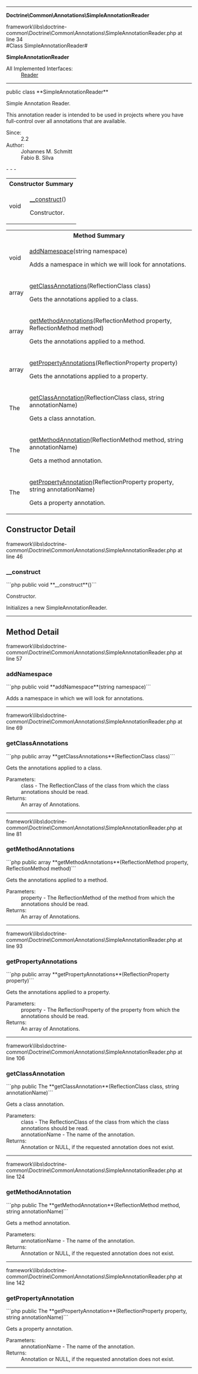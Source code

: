 - - -

**Doctrine\Common\Annotations\SimpleAnnotationReader**
<div class="location">framework\libs\doctrine-common\Doctrine\Common\Annotations\SimpleAnnotationReader.php at line 34</div>
#Class SimpleAnnotationReader#

**SimpleAnnotationReader**


<dl>
<dt>All Implemented Interfaces:</dt>
<dd><a href="https://github.com/JeyDotC/Hirudo-docs/blob/master/doctrine/common/annotations/reader.html">Reader</a> </dd>
</dl>

- - -

<p class="signature">public  class **SimpleAnnotationReader**</p>

<div class="comment" id="overview_description"><p>Simple Annotation Reader.</p><p>This annotation reader is intended to be used in projects where you have
full-control over all annotations that are available.</p></div>

<dl>
<dt>Since:</dt>
<dd>2.2</dd>
<dt>Author:</dt>
<dd>Johannes M. Schmitt <schmittjoh@gmail.com></dd>
<dd>Fabio B. Silva <fabio.bat.silva@gmail.com></dd>
</dl>
- - -

<table id="summary_constructor">
<tr><th colspan="2">Constructor Summary</th></tr>
<tr>
<td class="type"> void</td>
<td class="description"><p class="name"><a href="#__construct">__construct</a>()</p><p class="description">Constructor.
</p></td>
</tr>
</table>

<table id="summary_method">
<tr><th colspan="2">Method Summary</th></tr>
<tr>
<td class="type"> void</td>
<td class="description"><p class="name"><a href="#addNamespace">addNamespace</a>(string namespace)</p><p class="description">Adds a namespace in which we will look for annotations.</p></td>
</tr>
<tr>
<td class="type"> array</td>
<td class="description"><p class="name"><a href="#getClassAnnotations">getClassAnnotations</a>(ReflectionClass class)</p><p class="description">Gets the annotations applied to a class.</p></td>
</tr>
<tr>
<td class="type"> array</td>
<td class="description"><p class="name"><a href="#getMethodAnnotations">getMethodAnnotations</a>(ReflectionMethod property, ReflectionMethod method)</p><p class="description">Gets the annotations applied to a method.</p></td>
</tr>
<tr>
<td class="type"> array</td>
<td class="description"><p class="name"><a href="#getPropertyAnnotations">getPropertyAnnotations</a>(ReflectionProperty property)</p><p class="description">Gets the annotations applied to a property.</p></td>
</tr>
<tr>
<td class="type"> The</td>
<td class="description"><p class="name"><a href="#getClassAnnotation">getClassAnnotation</a>(ReflectionClass class, string annotationName)</p><p class="description">Gets a class annotation.</p></td>
</tr>
<tr>
<td class="type"> The</td>
<td class="description"><p class="name"><a href="#getMethodAnnotation">getMethodAnnotation</a>(ReflectionMethod method, string annotationName)</p><p class="description">Gets a method annotation.</p></td>
</tr>
<tr>
<td class="type"> The</td>
<td class="description"><p class="name"><a href="#getPropertyAnnotation">getPropertyAnnotation</a>(ReflectionProperty property, string annotationName)</p><p class="description">Gets a property annotation.</p></td>
</tr>
</table>

<h2 id="detail_method">Constructor Detail</h2>
<div class="location">framework\libs\doctrine-common\Doctrine\Common\Annotations\SimpleAnnotationReader.php at line 46</div>
<h3 id="__construct()">__construct</h3>
```php
public  void **__construct**()```
<div class="details">
<p>Constructor.</p><p>Initializes a new SimpleAnnotationReader.</p></div>

- - -

<h2 id="detail_method">Method Detail</h2>
<div class="location">framework\libs\doctrine-common\Doctrine\Common\Annotations\SimpleAnnotationReader.php at line 57</div>
<h3 id="addNamespace()">addNamespace</h3>
```php
public  void **addNamespace**(string namespace)```
<div class="details">
<p>Adds a namespace in which we will look for annotations.</p></div>

- - -

<div class="location">framework\libs\doctrine-common\Doctrine\Common\Annotations\SimpleAnnotationReader.php at line 69</div>
<h3 id="getClassAnnotations()">getClassAnnotations</h3>
```php
public  array **getClassAnnotations**(ReflectionClass class)```
<div class="details">
<p>Gets the annotations applied to a class.</p><dl>
<dt>Parameters:</dt>
<dd>class - The ReflectionClass of the class from which the class annotations should be read.</dd>
<dt>Returns:</dt>
<dd>An array of Annotations.</dd>
</dl>
</div>

- - -

<div class="location">framework\libs\doctrine-common\Doctrine\Common\Annotations\SimpleAnnotationReader.php at line 81</div>
<h3 id="getMethodAnnotations()">getMethodAnnotations</h3>
```php
public  array **getMethodAnnotations**(ReflectionMethod property, ReflectionMethod method)```
<div class="details">
<p>Gets the annotations applied to a method.</p><dl>
<dt>Parameters:</dt>
<dd>property - The ReflectionMethod of the method from which the annotations should be read.</dd>
<dt>Returns:</dt>
<dd>An array of Annotations.</dd>
</dl>
</div>

- - -

<div class="location">framework\libs\doctrine-common\Doctrine\Common\Annotations\SimpleAnnotationReader.php at line 93</div>
<h3 id="getPropertyAnnotations()">getPropertyAnnotations</h3>
```php
public  array **getPropertyAnnotations**(ReflectionProperty property)```
<div class="details">
<p>Gets the annotations applied to a property.</p><dl>
<dt>Parameters:</dt>
<dd>property - The ReflectionProperty of the property from which the annotations should be read.</dd>
<dt>Returns:</dt>
<dd>An array of Annotations.</dd>
</dl>
</div>

- - -

<div class="location">framework\libs\doctrine-common\Doctrine\Common\Annotations\SimpleAnnotationReader.php at line 106</div>
<h3 id="getClassAnnotation()">getClassAnnotation</h3>
```php
public  The **getClassAnnotation**(ReflectionClass class, string annotationName)```
<div class="details">
<p>Gets a class annotation.</p><dl>
<dt>Parameters:</dt>
<dd>class - The ReflectionClass of the class from which the class annotations should be read.</dd>
<dd>annotationName - The name of the annotation.</dd>
<dt>Returns:</dt>
<dd>Annotation or NULL, if the requested annotation does not exist.</dd>
</dl>
</div>

- - -

<div class="location">framework\libs\doctrine-common\Doctrine\Common\Annotations\SimpleAnnotationReader.php at line 124</div>
<h3 id="getMethodAnnotation()">getMethodAnnotation</h3>
```php
public  The **getMethodAnnotation**(ReflectionMethod method, string annotationName)```
<div class="details">
<p>Gets a method annotation.</p><dl>
<dt>Parameters:</dt>
<dd></dd>
<dd>annotationName - The name of the annotation.</dd>
<dt>Returns:</dt>
<dd>Annotation or NULL, if the requested annotation does not exist.</dd>
</dl>
</div>

- - -

<div class="location">framework\libs\doctrine-common\Doctrine\Common\Annotations\SimpleAnnotationReader.php at line 142</div>
<h3 id="getPropertyAnnotation()">getPropertyAnnotation</h3>
```php
public  The **getPropertyAnnotation**(ReflectionProperty property, string annotationName)```
<div class="details">
<p>Gets a property annotation.</p><dl>
<dt>Parameters:</dt>
<dd></dd>
<dd>annotationName - The name of the annotation.</dd>
<dt>Returns:</dt>
<dd>Annotation or NULL, if the requested annotation does not exist.</dd>
</dl>
</div>

- - -

